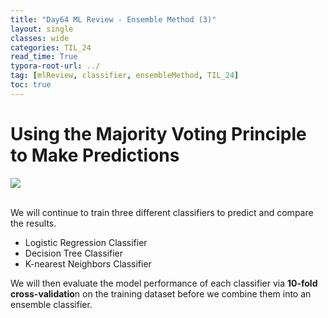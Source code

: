 ```yaml
---
title: "Day64 ML Review - Ensemble Method (3)"
layout: single
classes: wide
categories: TIL_24
read_time: True
typora-root-url: ../
tag: [mlReview, classifier, ensembleMethod, TIL_24]
toc: true 
---
```


# Using the Majority Voting Principle to Make Predictions

<img src="/blog/images/2024-08-28-TIL24_Day64/4327EA79-C600-431F-93D1-AE7CC891C2EF.jpeg"><br><br>

We will continue to train three different classifiers to predict and compare the results. 

- Logistic Regression Classifier
- Decision Tree Classifier
- K-nearest Neighbors Classifier



We will then evaluate the model performance of each classifier via **10-fold cross-validatio**n on the training dataset before we combine them into an ensemble classifier.

